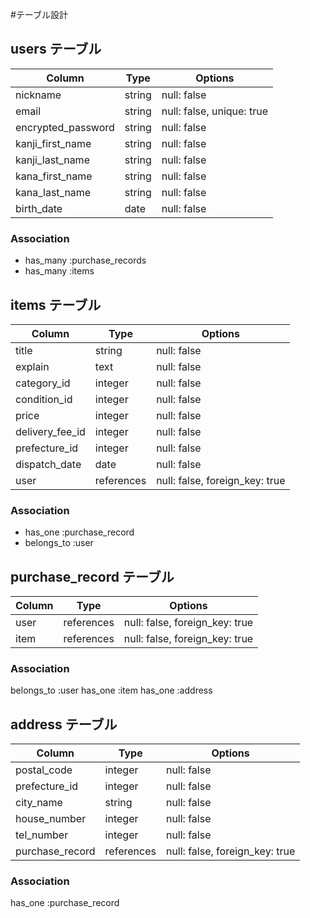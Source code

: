 #テーブル設計

## users テーブル

| Column                     | Type     | Options                   |
| -------------------------- | -------- | ------------------------- |
| nickname                   | string   | null: false               |
| email                      | string   | null: false, unique: true |
| encrypted_password         | string   | null: false               |
| kanji_first_name           | string   | null: false               |
| kanji_last_name            | string   | null: false               |
| kana_first_name            | string   | null: false               |
| kana_last_name             | string   | null: false               |
| birth_date                 | date     | null: false               |

### Association

- has_many :purchase_records
- has_many :items

## items テーブル

| Column          | Type       | Options                         |
| --------------- | ---------- | ------------------------------- |
| title           | string     | null: false                     |
| explain         | text       | null: false                     |
| category_id     | integer    | null: false                     |
| condition_id    | integer    | null: false                     |
| price           | integer    | null: false                     |
| delivery_fee_id | integer    | null: false                     |
| prefecture_id   | integer    | null: false                     |
| dispatch_date   | date       | null: false                     |
| user            | references | null: false, foreign_key: true  |

### Association

- has_one :purchase_record
- belongs_to :user

## purchase_record テーブル

| Column | Type       | Options                        |
| ------ | ---------- | ------------------------------ |
| user   | references | null: false, foreign_key: true |
| item   | references | null: false, foreign_key: true |

### Association

belongs_to :user
has_one :item
has_one :address

## address テーブル

| Column          | Type       | Options                        |
| --------------- | ---------- | ------------------------------ |
| postal_code     | integer    | null: false                    |
| prefecture_id   | integer    | null: false                    |
| city_name       | string     | null: false                    |
| house_number    | integer    | null: false                    |
| tel_number      | integer    | null: false                    |
| purchase_record | references | null: false, foreign_key: true |

### Association

has_one :purchase_record